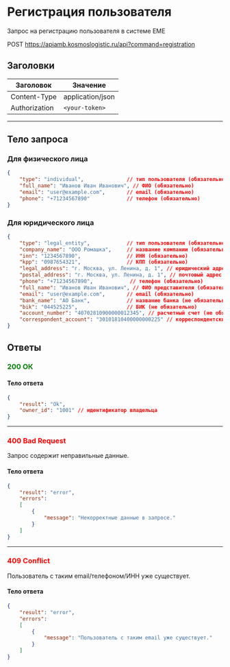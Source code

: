 # Регистрация пользователя

Запрос на регистрацию пользователя в системе ЕМЕ

POST https://apiamb.kosmoslogistic.ru/api?command=registration

## Заголовки

| Заголовок           | Значение                       |
|---------------------|--------------------------------|
| Content-Type        | application/json              |
| Authorization       | `<your-token>`         |

---

## Тело запроса

### Для физического лица

```json
{
    "type": "individual",              // тип пользователя (обязательно)
    "full_name": "Иванов Иван Иванович", // ФИО (обязательно)
    "email": "user@example.com",       // email (обязательно)
    "phone": "+71234567890"            // телефон (обязательно)
}
```

### Для юридического лица

```json
{
    "type": "legal_entity",            // тип пользователя (обязательно)
    "company_name": "ООО Ромашка",     // название компании (обязательно)
    "inn": "1234567890",               // ИНН (обязательно)
    "kpp": "0987654321",               // КПП (обязательно)
    "legal_address": "г. Москва, ул. Ленина, д. 1", // юридический адрес (обязательно)
    "postal_address": "г. Москва, ул. Ленина, д. 1", // почтовый адрес (обязательно)
    "phone": "+71234567890",            // телефон (обязательно)
    "full_name": "Иванов Иван Иванович", // ФИО представителя (обязательно)
    "email": "user@example.com",       // email (обязательно)
    "bank_name": "АО Банк",            // название банка (не обязательно)
    "bik": "044525225",                // БИК (не обязательно)
    "account_number": "40702810900000012345", // расчетный счет (не обязательно)
    "correspondent_account": "30101810400000000225" // корреспондентский счет (не обязательно)
}
```

## Ответы

### <span style="color: green;">200 ОК</span>

#### Тело ответа

```json
{
    "result": "Ok",
    "owner_id": "1001" // идентификатор владельца
}
```
---
### <span style="color: red;">400 Bad Request</span>
Запрос содержит неправильные данные.
#### Тело ответа

```json
{
    "result": "error",
    "errors":
    [
        {
            "message": "Некорректные данные в запросе."
        }
    ]
}
```
---
### <span style="color: red;">409 Conflict</span>
Пользователь с таким email/телефоном/ИНН уже существует.
#### Тело ответа

```json
{
    "result": "error",
    "errors":
    [
        {
            "message": "Пользователь с таким email уже существует."
        }
    ]
}
```
